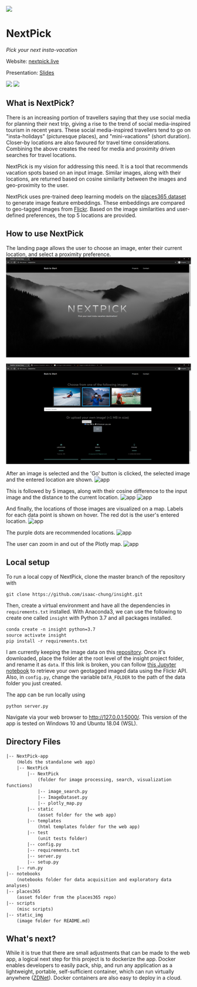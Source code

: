![](https://github.com/isaac-chung/nextpick/workflows/CI/badge.svg)

# NextPick
*Pick your next insta-vacation*

Website: [nextpick.live](http://nextpick.live)

Presentation: [Slides](https://docs.google.com/presentation/d/1G4MmF90gWzwuEMo9kRUgsWgI_qHk0zCEtIVKdqpqpFc/edit?usp=sharing)

<p float="left">
    <img src="/static_img/49770197542.jpg" height="250"/>
    <img src="/static_img/49826303651.jpg" height="250"/>
</p>

## What is NextPick?
There is an increasing portion of travellers saying that they use social media for planning their next trip, giving
a rise to the trend of social media-inspired tourism in recent years. These social media-inspired travellers tend
to go on "insta-holidays" (picturesque places), and "mini-vacations" (short duration). Closer-by locations are also 
favoured for travel time considerations. Combining the above creates the need for media and proximity driven searches 
for travel locations.

NextPick is my vision for addressing this need. It is a tool that recommends vacation spots based on an input image.
Similar images, along with their locations, are returned based on cosine similarity between the images and geo-proximity
to the user.

     
NextPick uses pre-trained deep learning models on the [places365 dataset](https://github.com/CSAILVision/places365)
to generate image feature embeddings. These embeddings are compared to geo-tagged images from 
[Flickr](https://www.flickr.com/). Based on the image similarities and user-defined preferences, the top 5 locations 
are provided. 
 

## How to use NextPick
The landing page allows the user to choose an image, enter their current 
location, and select a proximity preference.
![app](/static_img/wk4/landingpage.png) 

![app](/static_img/wk4/near1.png)

After an image is selected and the 'Go' button is clicked, the selected image
and the entered location are shown.
![app](/static_img/wk3_screenshots/image1.jpg)

 This is followed by 5 images, along with 
their cosine difference to the input image and the distance to the current location.
![app](/static_img/wk3_screenshots/image2.jpg)
![app](/static_img/wk3_screenshots/image3.jpg)

And finally, the locations of those images are visualized on a map. Labels for each
data point is shown on hover. The red dot is the user's entered location. 
![app](/static_img/wk3_screenshots/map1.jpg)

The purple dots are recommended locations. 
![app](/static_img/wk3_screenshots/map3.jpg)

The user can zoom in and out of the Plotly map.
![app](/static_img/wk3_screenshots/map2.jpg)


## Local setup
To run a local copy of NextPick, clone the master branch of the repository with
```
git clone https://github.com/isaac-chung/insight.git
```
Then, create a virtual environment and have all the dependencies in `requirements.txt` installed. With Anaconda3,
we can use the following to create one called `insight` with Python 3.7 and all packages installed.
```
conda create -n insight python=3.7
source activate insight
pip install -r requirements.txt
```
I am currently keeping the image data on this [repository](https://github.com/isaac-chung/insight-image-data).
Once it's downloaded, place the folder at the root level of the insight project folder, and rename it as `data`.
If this link is broken, you can follow 
[this Jupyter notebook](https://github.com/isaac-chung/insight/blob/master/notebooks/1-flickr_api_images_geotag_download.ipynb) 
to retrieve your own geotagged imaged data using the Flickr API.
Also, in `config.py`, change the variable `DATA_FOLDER` to the path of the data folder you just created.

The app can be run locally using
```
python server.py
```
Navigate via your web browser to http://127.0.0.1:5000/. This version of the app is tested on Windows 10 and Ubuntu 
18.04 (WSL). 


## Directory Files
```
|-- NextPick-app
    (Holds the standalone web app)
    |-- NextPick
        |-- NextPick
            (folder for image processing, search, visualization functions)
            |-- image_search.py
            |-- ImageDataset.py
            |-- plotly_map.py
        |-- static
            (asset folder for the web app)
        |-- templates
            (html templates folder for the web app)
        |-- test
            (unit tests folder)
        |-- config.py
        |-- requirements.txt
        |-- server.py
        |-- setup.py
    |-- run.py
|-- notebooks
    (notebooks folder for data acquisition and exploratory data analyses)
|-- places365
    (asset folder from the places365 repo)
|-- scripts
    (misc scripts)
|-- static_img
    (image folder for README.md)
```

## What's next?
While it is true that there are small adjustments that can be made to the web app, a logical next step for this project is to dockerize the app. Docker enables developers to easily pack, ship, and run any application as a lightweight, portable, self-sufficient container, which can run virtually anywhere ([ZDNet](https://www.zdnet.com/article/what-is-docker-and-why-is-it-so-darn-popular/)). Docker containers are also easy to deploy in a cloud. 
